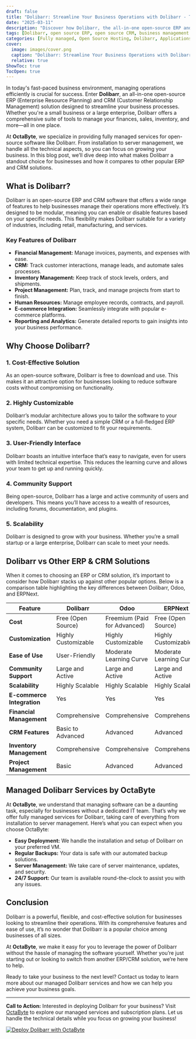 ```yaml
---
draft: false
title: "Dolibarr: Streamline Your Business Operations with Dolibarr - The All-in-One Open Source ERP & CRM"
date: "2025-03-11"
description: "Discover how Dolibarr, the all-in-one open-source ERP and CRM, can revolutionize your business operations. Learn about its features, benefits, and how it compares to other popular business management tools."
tags: [Dolibarr, open source ERP, open source CRM, business management software, Dolibarr vs Odoo, Dolibarr vs ERPNext, managed Dolibarr services, OctaByte]
categories: [Fully managed, Open Source Hosting, Dolibarr, Applications, Crm Erp]
cover:
  image: images/cover.png
  caption: "Dolibarr: Streamline Your Business Operations with Dolibarr - The All-in-One Open Source ERP & CRM"
  relative: true
ShowToc: true
TocOpen: true
---
```



In today's fast-paced business environment, managing operations efficiently is crucial for success. Enter **Dolibarr**, an all-in-one open-source ERP (Enterprise Resource Planning) and CRM (Customer Relationship Management) solution designed to streamline your business processes. Whether you're a small business or a large enterprise, Dolibarr offers a comprehensive suite of tools to manage your finances, sales, inventory, and more—all in one place.

At **OctaByte**, we specialize in providing fully managed services for open-source software like Dolibarr. From installation to server management, we handle all the technical aspects, so you can focus on growing your business. In this blog post, we’ll dive deep into what makes Dolibarr a standout choice for businesses and how it compares to other popular ERP and CRM solutions.

## What is Dolibarr?

Dolibarr is an open-source ERP and CRM software that offers a wide range of features to help businesses manage their operations more effectively. It’s designed to be modular, meaning you can enable or disable features based on your specific needs. This flexibility makes Dolibarr suitable for a variety of industries, including retail, manufacturing, and services.

### Key Features of Dolibarr

- **Financial Management:** Manage invoices, payments, and expenses with ease.
- **CRM:** Track customer interactions, manage leads, and automate sales processes.
- **Inventory Management:** Keep track of stock levels, orders, and shipments.
- **Project Management:** Plan, track, and manage projects from start to finish.
- **Human Resources:** Manage employee records, contracts, and payroll.
- **E-commerce Integration:** Seamlessly integrate with popular e-commerce platforms.
- **Reporting and Analytics:** Generate detailed reports to gain insights into your business performance.

## Why Choose Dolibarr?

### 1. **Cost-Effective Solution**
As an open-source software, Dolibarr is free to download and use. This makes it an attractive option for businesses looking to reduce software costs without compromising on functionality.

### 2. **Highly Customizable**
Dolibarr’s modular architecture allows you to tailor the software to your specific needs. Whether you need a simple CRM or a full-fledged ERP system, Dolibarr can be customized to fit your requirements.

### 3. **User-Friendly Interface**
Dolibarr boasts an intuitive interface that’s easy to navigate, even for users with limited technical expertise. This reduces the learning curve and allows your team to get up and running quickly.

### 4. **Community Support**
Being open-source, Dolibarr has a large and active community of users and developers. This means you’ll have access to a wealth of resources, including forums, documentation, and plugins.

### 5. **Scalability**
Dolibarr is designed to grow with your business. Whether you’re a small startup or a large enterprise, Dolibarr can scale to meet your needs.

## Dolibarr vs Other ERP & CRM Solutions

When it comes to choosing an ERP or CRM solution, it’s important to consider how Dolibarr stacks up against other popular options. Below is a comparison table highlighting the key differences between Dolibarr, Odoo, and ERPNext.

| Feature                | Dolibarr                     | Odoo                         | ERPNext                      |
|------------------------|------------------------------|------------------------------|------------------------------|
| **Cost**               | Free (Open Source)           | Freemium (Paid for Advanced) | Free (Open Source)           |
| **Customization**      | Highly Customizable          | Highly Customizable          | Highly Customizable          |
| **Ease of Use**        | User-Friendly                | Moderate Learning Curve      | Moderate Learning Curve      |
| **Community Support**  | Large and Active             | Large and Active             | Large and Active             |
| **Scalability**        | Highly Scalable              | Highly Scalable              | Highly Scalable              |
| **E-commerce Integration** | Yes                       | Yes                          | Yes                          |
| **Financial Management** | Comprehensive              | Comprehensive                | Comprehensive                |
| **CRM Features**       | Basic to Advanced            | Advanced                     | Advanced                     |
| **Inventory Management** | Comprehensive              | Comprehensive                | Comprehensive                |
| **Project Management** | Basic                        | Advanced                     | Advanced                     |

## Managed Dolibarr Services by OctaByte

At **OctaByte**, we understand that managing software can be a daunting task, especially for businesses without a dedicated IT team. That’s why we offer fully managed services for Dolibarr, taking care of everything from installation to server management. Here’s what you can expect when you choose OctaByte:

- **Easy Deployment:** We handle the installation and setup of Dolibarr on your preferred VM.
- **Regular Backups:** Your data is safe with our automated backup solutions.
- **Server Management:** We take care of server maintenance, updates, and security.
- **24/7 Support:** Our team is available round-the-clock to assist you with any issues.

## Conclusion

Dolibarr is a powerful, flexible, and cost-effective solution for businesses looking to streamline their operations. With its comprehensive features and ease of use, it’s no wonder that Dolibarr is a popular choice among businesses of all sizes.

At **OctaByte**, we make it easy for you to leverage the power of Dolibarr without the hassle of managing the software yourself. Whether you’re just starting out or looking to switch from another ERP/CRM solution, we’re here to help.

Ready to take your business to the next level? Contact us today to learn more about our managed Dolibarr services and how we can help you achieve your business goals.

---

**Call to Action:** Interested in deploying Dolibarr for your business? Visit [OctaByte](https://octabyte.io) to explore our managed services and subscription plans. Let us handle the technical details while you focus on growing your business!

[![Deploy Dolibarr with OctaByte](/images/deploy-on-octabyte.png)](https://octabyte.io/fully-managed-open-source-services/applications/crm-erp/dolibarr)